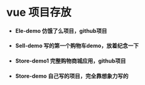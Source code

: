 # vue 项目存放

- #### Ele-demo 仿饿了么项目，github项目

- #### Sell-demo 写的第一个购物车demo，放着纪念一下

- #### Store-demo1 完整购物商城应用，github项目

- #### Store-demo 自己写的项目，完全靠想象力写的

